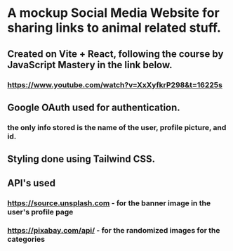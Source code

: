 # A mockup Social Media Website for sharing links to animal related stuff.

## Created on Vite + React, following the course by JavaScript Mastery in the link below.
### https://www.youtube.com/watch?v=XxXyfkrP298&t=16225s

## Google OAuth used for authentication.
### the only info stored is the name of the user, profile picture, and id.

## Styling done using Tailwind CSS.

## API's used
### https://source.unsplash.com - for the banner image in the user's profile page
### https://pixabay.com/api/ - for the randomized images for the categories
